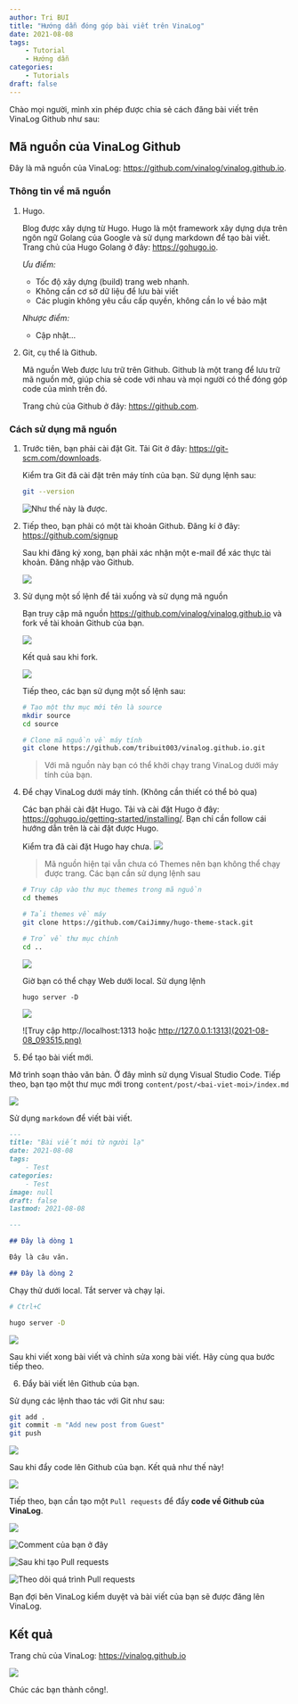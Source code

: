 ```yaml
---
author: Tri BUI
title: "Hướng dẫn đóng góp bài viết trên VinaLog"
date: 2021-08-08
tags:
    - Tutorial
    - Hướng dẫn
categories:
    - Tutorials
draft: false
---
```


Chào mọi người, mình xin phép được chia sẻ cách đăng bài viết trên VinaLog Github như sau:

## Mã nguồn của VinaLog Github

Đây là mã nguồn của VinaLog: https://github.com/vinalog/vinalog.github.io.

### Thông tin về mã nguồn

1. Hugo.

    Blog được xây dựng từ Hugo. Hugo là một framework xây dựng dựa trên ngôn ngữ Golang của Google và sử dụng markdown để tạo bài viết. Trang chủ của Hugo Golang ở đây: https://gohugo.io.

    *Ưu điểm:*
    - Tốc độ xây dựng (build) trang web nhanh.
    - Không cần cơ sở dữ liệu để lưu bài viết
    - Các plugin không yêu cầu cấp quyền, không cần lo về bảo mật

    *Nhược điểm:*
    - Cập nhật...

2. Git, cụ thể là Github.

    Mã nguồn Web được lưu trữ trên Github. Github là một trang để lưu trữ mã nguồn mở, giúp chia sẻ code với nhau và mọi người có thể đóng góp code của mình trên đó.

    Trang chủ của Github ở đây: https://github.com.

### Cách sử dụng mã nguồn

1. Trước tiên, bạn phải cài đặt Git. Tải Git ở đây: https://git-scm.com/downloads.

    Kiểm tra Git đã cài đặt trên máy tính của bạn. Sử dụng lệnh sau:

    ```bash
    git --version
    ```

    ![Như thế này là được.](2021-08-08_091416.png)

2. Tiếp theo, bạn phải có một tài khoản Github. Đăng kí ở đây: https://github.com/signup

    Sau khi đăng ký xong, bạn phải xác nhận một e-mail để xác thực tài khoản. Đăng nhập vào Github.

    ![](2021-08-08_092043.png)

3. Sử dụng một số lệnh để tải xuống và sử dụng mã nguồn

    Bạn truy cập mã nguồn https://github.com/vinalog/vinalog.github.io và fork về tài khoản Github của bạn.

    ![](2021-08-08_092213.png)

    Kết quả sau khi fork.

    ![](2021-08-08_092324.png)

    Tiếp theo, các bạn sử dụng một số lệnh sau:
    ```bash
    # Tạo một thư mục mới tên là source
    mkdir source
    cd source

    # Clone mã nguồn về máy tính
    git clone https://github.com/tribuit003/vinalog.github.io.git
    ```

    > Với mã nguồn này bạn có thể khởi chạy trang VinaLog dưới máy tính của bạn.

4. Để chạy VinaLog dưới máy tính. (Không cần thiết có thể bỏ qua)

    Các bạn phải cài đặt Hugo. Tải và cài đặt Hugo ở đây: https://gohugo.io/getting-started/installing/. Bạn chỉ cần follow cái hướng dẫn trên là cài đặt được Hugo.

    Kiểm tra đã cài đặt Hugo hay chưa.
    ![](2021-08-08_093044.png)

    > Mã nguồn hiện tại vẫn chưa có Themes nên bạn không thể chạy được trang. Các bạn cần sử dụng lệnh sau

    ```bash
    # Truy cập vào thư mục themes trong mã nguồn
    cd themes

    # Tải themes về máy
    git clone https://github.com/CaiJimmy/hugo-theme-stack.git

    # Trở về thư mục chính
    cd ..
    ```

    ![](2021-08-08_093336.png)

    Giờ bạn có thể chạy Web dưới local. Sử dụng lệnh

    ```
    hugo server -D
    ```

    ![](2021-08-08_093454.png)

    ![Truy cập http://localhost:1313 hoặc http://127.0.0.1:1313](2021-08-08_093515.png)

5. Để tạo bài viết mới.

Mở trình soạn thảo văn bản. Ở đây mình sử dụng Visual Studio Code. Tiếp theo, bạn tạo một thư mục mới trong `content/post/<bai-viet-moi>/index.md`

![](2021-08-08_093901.png)

Sử dụng `markdown` để viết bài viết.

```markdown
---
title: "Bài viết mới từ người lạ"
date: 2021-08-08
tags:
    - Test
categories:
    - Test
image: null
draft: false
lastmod: 2021-08-08

---

## Đây là dòng 1

Đây là câu văn.

## Đây là dòng 2

```

Chạy thử dưới local. Tắt server và chạy lại.
```bash
# Ctrl+C

hugo server -D
```

![](2021-08-08_094614.png)

Sau khi viết xong bài viết và chỉnh sửa xong bài viết. Hãy cùng qua bước tiếp theo.

6. Đẩy bài viết lên Github của bạn.

Sử dụng các lệnh thao tác với Git như sau:

```bash
git add .
git commit -m "Add new post from Guest"
git push
```

![](2021-08-08_102117.png)

Sau khi đẩy code lên Github của bạn. Kết quả như thế này!

![](2021-08-08_102447.png)

Tiếp theo, bạn cần tạo một `Pull requests` để đẩy **code về Github của VinaLog**.

![](2021-08-08_102736.png)

![Comment của bạn ở đây](2021-08-08_104353.png)

![Sau khi tạo Pull requests](2021-08-08_104433.png)

![Theo dõi quá trình Pull requests](2021-08-08_104555.png)

Bạn đợi bên VinaLog kiểm duyệt và bài viết của bạn sẽ được đăng lên VinaLog.

## Kết quả

Trang chủ của VinaLog: https://vinalog.github.io

![](2021-08-08_104848.png)

Chúc các bạn thành công!.